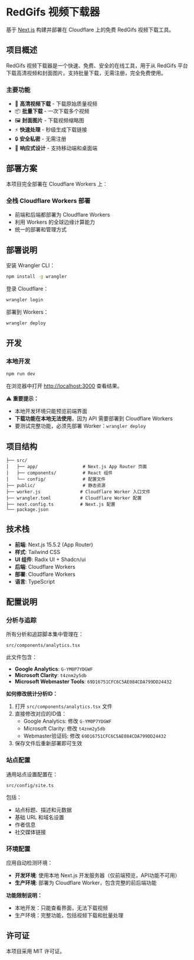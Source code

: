 # RedGifs 视频下载器

基于 [Next.js](https://nextjs.org) 构建并部署在 Cloudflare 上的免费 RedGifs 视频下载工具。

## 项目概述

RedGifs 视频下载器是一个快速、免费、安全的在线工具，用于从 RedGifs 平台下载高清视频和封面图片。支持批量下载，无需注册，完全免费使用。

### 主要功能

- 🎥 **高清视频下载** - 下载原始质量视频
- 📦 **批量下载** - 一次下载多个视频
- 🖼️ **封面图片** - 下载视频缩略图
- ⚡ **快速处理** - 秒级生成下载链接
- 🔒 **安全私密** - 无需注册
- 📱 **响应式设计** - 支持移动端和桌面端

## 部署方案

本项目完全部署在 Cloudflare Workers 上：

### 全栈 Cloudflare Workers 部署
- 前端和后端都部署为 Cloudflare Workers
- 利用 Workers 的全球边缘计算能力
- 统一的部署和管理方式

## 部署说明

安装 Wrangler CLI：
```bash
npm install -g wrangler
```

登录 Cloudflare：
```bash
wrangler login
```

部署到 Workers：
```bash
wrangler deploy
```

## 开发

### 本地开发

```bash
npm run dev
```

在浏览器中打开 [http://localhost:3000](http://localhost:3000) 查看结果。

⚠️ **重要提示：**
- 本地开发环境只能预览前端界面
- **下载功能在本地无法使用**，因为 API 需要部署到 Cloudflare Workers
- 要测试完整功能，必须先部署 Worker：`wrangler deploy`

## 项目结构

```
├── src/
│   ├── app/                 # Next.js App Router 页面
│   ├── components/          # React 组件
│   └── config/              # 配置文件
├── public/                  # 静态资源
├── worker.js               # Cloudflare Worker 入口文件
├── wrangler.toml           # Cloudflare Worker 配置
├── next.config.ts          # Next.js 配置
└── package.json
```

## 技术栈

- **前端**: Next.js 15.5.2 (App Router)
- **样式**: Tailwind CSS
- **UI 组件**: Radix UI + Shadcn/ui
- **后端**: Cloudflare Workers
- **部署**: Cloudflare Workers
- **语言**: TypeScript

## 配置说明

### 分析与追踪

所有分析和追踪脚本集中管理在：
```
src/components/analytics.tsx
```

此文件包含：
- **Google Analytics**: `G-YM0P7YDGWF`
- **Microsoft Clarity**: `t4znm2y5db`
- **Microsoft Webmaster Tools**: `69D16751CFC6C5AE084CDA799DD24432`

**如何修改统计分析ID：**
1. 打开 `src/components/analytics.tsx` 文件
2. 直接修改对应的ID值：
   - Google Analytics: 修改 `G-YM0P7YDGWF`
   - Microsoft Clarity: 修改 `t4znm2y5db`
   - Webmaster验证码: 修改 `69D16751CFC6C5AE084CDA799DD24432`
3. 保存文件后重新部署即可生效

### 站点配置

通用站点设置配置在：
```
src/config/site.ts
```

包括：
- 站点标题、描述和元数据
- 基础 URL 和域名设置
- 作者信息
- 社交媒体链接

### 环境配置

应用自动检测环境：
- **开发环境**: 使用本地 Next.js 开发服务器（仅前端预览，API功能不可用）
- **生产环境**: 部署为 Cloudflare Worker，包含完整的前后端功能

**功能限制说明：**
- 本地开发：只能查看界面，无法下载视频
- 生产环境：完整功能，包括视频下载和批量处理

## 许可证

本项目采用 MIT 许可证。
